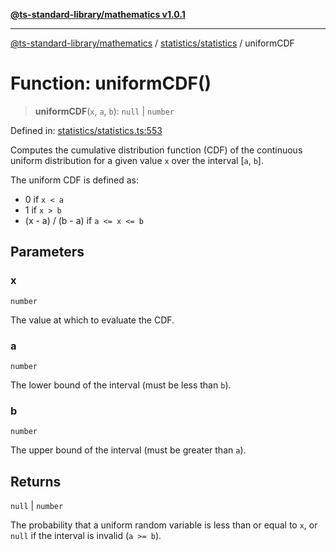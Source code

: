 [**@ts-standard-library/mathematics v1.0.1**](../../../README.md)

***

[@ts-standard-library/mathematics](../../../README.md) / [statistics/statistics](../README.md) / uniformCDF

# Function: uniformCDF()

> **uniformCDF**(`x`, `a`, `b`): `null` \| `number`

Defined in: [statistics/statistics.ts:553](https://github.com/gabaudette/ts-stdlib/blob/7333da76bc775fbabd0907ad8519b912cfc2fe26/packages/mathematics/src/statistics/statistics.ts#L553)

Computes the cumulative distribution function (CDF) of the continuous uniform distribution
for a given value `x` over the interval [`a`, `b`].

The uniform CDF is defined as:
- 0 if `x < a`
- 1 if `x > b`
- (x - a) / (b - a) if `a <= x <= b`

## Parameters

### x

`number`

The value at which to evaluate the CDF.

### a

`number`

The lower bound of the interval (must be less than `b`).

### b

`number`

The upper bound of the interval (must be greater than `a`).

## Returns

`null` \| `number`

The probability that a uniform random variable is less than or equal to `x`,
         or `null` if the interval is invalid (`a >= b`).
